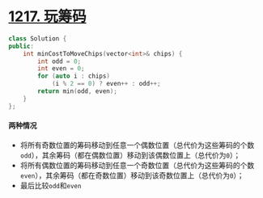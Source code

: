 # [1217. 玩筹码](https://leetcode-cn.com/problems/play-with-chips/)

```cpp
class Solution {
public:
    int minCostToMoveChips(vector<int>& chips) {
        int odd = 0;
        int even = 0;
        for (auto i : chips)
            (i % 2 == 0) ? even++ : odd++;
        return min(odd, even);
    }
};
```

#### 两种情况

- 将所有奇数位置的筹码移动到任意一个偶数位置（总代价为这些筹码的个数`odd`），其余筹码（都在偶数位置）移动到该偶数位置上（总代价为`0`）；
- 将所有偶数位置的筹码移动到任意一个奇数位置（总代价为这些筹码的个数`even`），其余筹码（都在奇数位置）移动到该奇数位置上（总代价为`0`）；
- 最后比较`odd`和`even`

